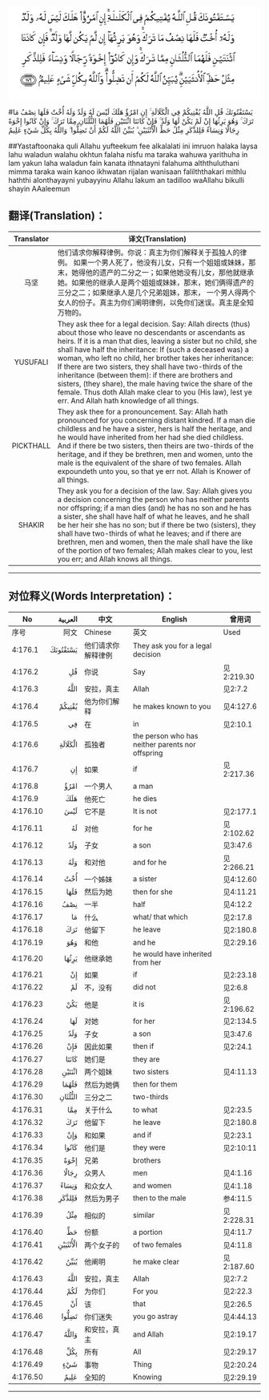 ![004:176](images/004_176.gif)

#يَسْتَفْتُونَكَ قُلِ اللَّهُ يُفْتِيكُمْ فِي الْكَلَالَةِ ۚ إِنِ امْرُؤٌ هَلَكَ لَيْسَ لَهُ وَلَدٌ وَلَهُ أُخْتٌ فَلَهَا نِصْفُ مَا تَرَكَ ۚ وَهُوَ يَرِثُهَا إِنْ لَمْ يَكُنْ لَهَا وَلَدٌ ۚ فَإِنْ كَانَتَا اثْنَتَيْنِ فَلَهُمَا الثُّلُثَانِ مِمَّا تَرَكَ ۚ وَإِنْ كَانُوا إِخْوَةً رِجَالًا وَنِسَاءً فَلِلذَّكَرِ مِثْلُ حَظِّ الْأُنْثَيَيْنِ ۗ يُبَيِّنُ اللَّهُ لَكُمْ أَنْ تَضِلُّوا ۗ وَاللَّهُ بِكُلِّ شَيْءٍ عَلِيمٌ 

##Yastaftoonaka quli Allahu yufteekum fee alkalalati ini imruon halaka laysa lahu waladun walahu okhtun falaha nisfu ma taraka wahuwa yarithuha in lam yakun laha waladun fain kanata ithnatayni falahuma alththuluthani mimma taraka wain kanoo ikhwatan rijalan wanisaan falilththakari mithlu haththi alonthayayni yubayyinu Allahu lakum an tadilloo waAllahu bikulli shayin AAaleemun 

## 翻译(Translation)：

| Translator | 译文(Translation)                                            |
| :--------: | ------------------------------------------------------------ |
|    马坚    | 他们请求你解释律例。你说：真主为你们解释关于孤独人的律例。 如果一个男人死了，他没有儿女，只有一个姐姐或妹妹，那末，她得他的遗产的二分之一；如果他她没有儿女，那他就继承她。如果他的继承人是两个姐姐或妹妹，那末，她们俩得遗产的三分之二；如果继承人是几个兄弟姐妹，那末， 一个男人得两个女人的份子。真主为你们阐明律例，以免你们迷误。真主是全知万物的。 |
|  YUSUFALI  | They ask thee for a legal decision. Say: Allah directs (thus) about those who leave no descendants or ascendants as heirs. If it is a man that dies, leaving a sister but no child, she shall have half the inheritance: If (such a deceased was) a woman, who left no child, her brother takes her inheritance: If there are two sisters, they shall have two-thirds of the inheritance (between them): if there are brothers and sisters, (they share), the male having twice the share of the female. Thus doth Allah make clear to you (His law), lest ye err. And Allah hath knowledge of all things. |
| PICKTHALL  | They ask thee for a pronouncement. Say: Allah hath pronounced for you concerning distant kindred. If a man die childless and he have a sister, hers is half the heritage, and he would have inherited from her had she died childless. And if there be two sisters, then theirs are two-thirds of the heritage, and if they be brethren, men and women, unto the male is the equivalent of the share of two females. Allah expoundeth unto you, so that ye err not. Allah is Knower of all things. |
|   SHAKIR   | They ask you for a decision of the law. Say: Allah gives you a decision concerning the person who has neither parents nor offspring; if a man dies (and) he has no son and he has a sister, she shall have half of what he leaves, and he shall be her heir she has no son; but if there be two (sisters), they shall have two-thirds of what he leaves; and if there are brethren, men and women, then the male shall have the like of the portion of two females; Allah makes clear to you, lest you err; and Allah knows all things. |

---

## 对位释义(Words Interpretation)：

| No   | العربية | 中文    | English | 曾用词 |
| ---- | ------: | ------- | ------- | ------ |
| 序号 |    阿文 | Chinese | 英文    | Used   |
| 4:176.1  | يَسْتَفْتُونَكَ | 他们请求你解释律例 | They ask you for a legal decision                |            |
| 4:176.2  | قُلِ       | 你说               | Say                                              | 见2:219.30 |
| 4:176.3  | اللَّهُ     | 安拉，真主         | Allah                                            | 见2:7.2 |
| 4:176.4  | يُفْتِيكُمْ   | 他为你们解释       | he makes known to you                            | 见4:127.6  |
| 4:176.5  | فِي       | 在                 | in                                               | 见2:10.1   |
| 4:176.6  | الْكَلَالَةِ  | 孤独者             | the person who has neither parents nor offspring |            |
| 4:176.7  | إِنِ       | 如果               | if                                               | 见2:217.36 |
| 4:176.8  | امْرُؤٌ     | 一个男人           | a man                                            |            |
| 4:176.9  | هَلَكَ      | 他死亡             | he dies                                          |            |
| 4:176.10 | لَيْسَ      | 它不是             | It is not                                        | 见2:177.1  |
| 4:176.11 | لَهُ       | 对他               | for he                                           | 见2:102.62 |
| 4:176.12 | وَلَدٌ      | 子女               | a son                                            | 见3:47.6   |
| 4:176.13 | وَلَهُ      | 和对他             | and for he                                       | 见2:266.21 |
| 4:176.14 | أُخْتٌ      | 一个姊妹           | a sister                                         | 见4:12.60  |
| 4:176.15 | فَلَهَا     | 然后为她           | then for she                                     | 见4:11.21  |
| 4:176.16 | نِصْفُ      | 一半               | half                                             | 见4:12.2   |
| 4:176.17 | مَا       | 什么               | what/ that which                                 | 见2:17.8   |
| 4:176.18 | تَرَكَ      | 他留下             | he leave                                         | 见2:180.8  |
| 4:176.19 | وَهُوَ      | 和他               | and he                                           | 见2:29.16  |
| 4:176.20 | يَرِثُهَا    | 他继承她           | he would have inherited from her                 |            |
| 4:176.21 | إِنْ       | 如果               | if                                               | 见2:23.18  |
| 4:176.22 | لَمْ       | 不，没有           | did not                                          | 见2:6.8    |
| 4:176.23 | يَكُنْ      | 他是               | it is                                            | 见2:196.62 |
| 4:176.24 | لَهَا      | 对她               | for her                                          | 见2:134.5  |
| 4:176.25 | وَلَدٌ      | 子女               | a son                                            | 见3:47.6   |
| 4:176.26 | فَإِنْ      | 因此如果           | then if                                          | 见2:24.1   |
| 4:176.27 | كَانَتَا    | 她们是             | they are                                         |            |
| 4:176.28 | اثْنَتَيْنِ   | 两个姐妹           | two sisters                                      | 见4:11.13  |
| 4:176.29 | فَلَهُمَا    | 然后为她俩         | then for them                                    |            |
| 4:176.30 | الثُّلُثَانِ  | 三分之二           | two-thirds                                       |            |
| 4:176.31 | مِمَّا      | 关于什么           | to what                                          | 见2:23.5   |
| 4:176.32 | تَرَكَ      | 他留下             | he leave                                         | 见2:180.8  |
| 4:176.33 | وَإِنْ      | 和如果             | and if                                           | 见2:23.1 |
| 4:176.34 | كَانُوا    | 他们是             | they were                                        | 见2:10:11  |
| 4:176.35 | إِخْوَةً     | 兄弟               | brothers                                         |            |
| 4:176.36 | رِجَالًا    | 众男人             | men                                              | 见4:1.16   |
| 4:176.37 | وَنِسَاءً    | 和众女人           | and women                                        | 见4:1.18   |
| 4:176.38 | فَلِلذَّكَرِ   | 然后为男子         | then to the male                                 | 参4:11.5   |
| 4:176.39 | مِثْلُ      | 相似的             | similar                                          | 见2:228.31 |
| 4:176.40 | حَظِّ       | 份额               | a portion                                        | 见4:11.7   |
| 4:176.41 | الْأُنْثَيَيْنِ | 两个女子的         | of two females                                   | 见4:11.8   |
| 4:176.42 | يُبَيِّنُ     | 他阐明             | he make clear                                    | 见2:187.60 |
| 4:176.43 | اللَّهُ     | 安拉，真主         | Allah                                            | 见2:7.2 |
| 4:176.44 | لَكُمْ      | 为你们             | For you                                          | 见2:22.3   |
| 4:176.45 | أَنْ       | 该                 | that                                             | 见2:26.5   |
| 4:176.46 | تَضِلُّوا    | 你们迷失           | you go astray                                    | 见4:44.13  |
| 4:176.47 | وَاللَّهُ    | 和安拉，真主       | and Allah                                        | 见2:19.17  |
| 4:176.48 | بِكُلِّ      | 所有               | All                                              | 见2:29.17  |
| 4:176.49 | شَيْءٍ      | 事物               | Thing                                            | 见2:20.24  |
| 4:176.50 | عَلِيمٌ     | 全知的             | Knowing                                          | 见2:29.19  |

---

